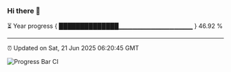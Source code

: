 ### Hi there 👋

⏳ Year progress { ██████████████▁▁▁▁▁▁▁▁▁▁▁▁▁▁▁▁ } 46.92 %

---

⏰ Updated on Sat, 21 Jun 2025 06:20:45 GMT

![Progress Bar CI](https://github.com/liununu/liununu/workflows/Progress%20Bar%20CI/badge.svg)
